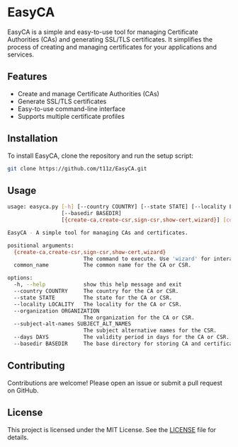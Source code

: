 # EasyCA

EasyCA is a simple and easy-to-use tool for managing Certificate Authorities (CAs) and generating SSL/TLS certificates. It simplifies the process of creating and managing certificates for your applications and services.

## Features

- Create and manage Certificate Authorities (CAs)
- Generate SSL/TLS certificates
- Easy-to-use command-line interface
- Supports multiple certificate profiles

## Installation

To install EasyCA, clone the repository and run the setup script:

```bash
git clone https://github.com/t11z/EasyCA.git
```

## Usage

```bash
usage: easyca.py [-h] [--country COUNTRY] [--state STATE] [--locality LOCALITY] [--organization ORGANIZATION] [--subject-alt-names SUBJECT_ALT_NAMES] [--days DAYS]
                 [--basedir BASEDIR]
                 [{create-ca,create-csr,sign-csr,show-cert,wizard}] [common_name]

EasyCA - A simple tool for managing CAs and certificates.

positional arguments:
  {create-ca,create-csr,sign-csr,show-cert,wizard}
                        The command to execute. Use 'wizard' for interactive mode.
  common_name           The common name for the CA or CSR.

options:
  -h, --help            show this help message and exit
  --country COUNTRY     The country for the CA or CSR.
  --state STATE         The state for the CA or CSR.
  --locality LOCALITY   The locality for the CA or CSR.
  --organization ORGANIZATION
                        The organization for the CA or CSR.
  --subject-alt-names SUBJECT_ALT_NAMES
                        The subject alternative names for the CSR.
  --days DAYS           The validity period in days for the CA or CSR.
  --basedir BASEDIR     The base directory for storing CA and certificate files.
```

## Contributing

Contributions are welcome! Please open an issue or submit a pull request on GitHub.

## License

This project is licensed under the MIT License. See the [LICENSE](LICENSE) file for details.